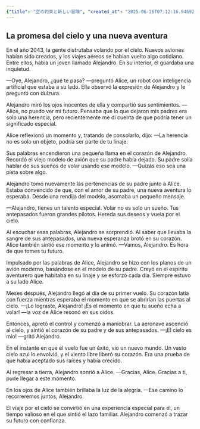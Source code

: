```yaml
---
{"title": "空の約束と新しい冒険", "created_at": "2025-06-26T07:12:16.946924+09:00", "pattern_id": 2, "pattern_name": "隠れ継承者型", "year": 2043}
---
```


## La promesa del cielo y una nueva aventura

En el año 2043, la gente disfrutaba volando por el cielo. Nuevos aviones habían sido creados, y los viajes aéreos se habían vuelto algo cotidiano. Entre ellos, había un joven llamado Alejandro. En su interior, él guardaba una inquietud.

—Oye, Alejandro, ¿qué te pasa? —preguntó Alice, un robot con inteligencia artificial que estaba a su lado. Ella observó la expresión de Alejandro y le preguntó con dulzura.

Alejandro miró los ojos inocentes de ella y compartió sus sentimientos. —Alice, no puedo ver mi futuro. Pensaba que lo que dejaron mis padres era solo una herencia, pero recientemente me di cuenta de que podría tener un significado especial.

Alice reflexionó un momento y, tratando de consolarlo, dijo: —La herencia no es solo un objeto, podría ser parte de tu linaje.

Sus palabras encendieron una pequeña llama en el corazón de Alejandro. Recordó el viejo modelo de avión que su padre había dejado. Su padre solía hablar de sus sueños de volar usando ese modelo. —Quizás eso sea una pista sobre algo.

Alejandro tomó nuevamente las pertenencias de su padre junto a Alice. Estaba convencido de que, con el amor de su padre, una nueva aventura lo esperaba. Desde una rendija del modelo, asomaba un pequeño mensaje.

—Alejandro, tienes un talento especial. Volar no es solo un sueño. Tus antepasados fueron grandes pilotos. Hereda sus deseos y vuela por el cielo.

Al escuchar esas palabras, Alejandro se sorprendió. Al saber que llevaba la sangre de sus antepasados, una nueva esperanza brotó en su corazón. Alice también sintió ese momento y lo animó. —Vamos, Alejandro. Es hora de que tomes tu futuro.

Impulsado por las palabras de Alice, Alejandro se hizo con los planos de un avión moderno, basándose en el modelo de su padre. Creyó en el espíritu aventurero que habitaba en su linaje y se esforzó cada día. Siempre estuvo a su lado Alice.

Meses después, Alejandro llegó al día de su primer vuelo. Su corazón latía con fuerza mientras esperaba el momento en que se abrirían las puertas al cielo. —¡Lo lograste, Alejandro! ¡Es el momento en que tu sueño echa a volar! —la voz de Alice resonó en sus oídos.

Entonces, apretó el control y comenzó a maniobrar. La aeronave ascendió al cielo, y sintió el corazón de su padre y de sus antepasados. —¡El cielo es mío! —gritó Alejandro.

En el instante en que el vuelo fue un éxito, vio un nuevo mundo. Un vasto cielo azul lo envolvió, y el viento libre liberó su corazón. Era una prueba de que había aceptado sus raíces y había crecido.

Al regresar a tierra, Alejandro sonrió a Alice. —Gracias, Alice. Gracias a ti, pude llegar a este momento.

En los ojos de Alice también brillaba la luz de la alegría. —Ese camino lo recorreremos juntos, Alejandro.

El viaje por el cielo se convirtió en una experiencia especial para él, un tiempo valioso en el que sintió el lazo familiar. Alejandro comenzó a trazar su futuro con confianza.
